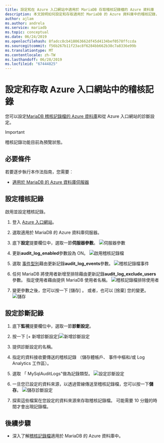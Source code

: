 ```yaml
---
title: 設定和在 Azure 入口網站中適用於 MariaDB 存取稽核記錄檔的 Azure 資料庫
description: 本文說明如何設定和存取適用於 MariaDB 的 Azure 資料庫中的稽核記錄，從 Azure 入口網站。
author: ajlam
ms.author: andrela
ms.service: mariadb
ms.topic: conceptual
ms.date: 06/24/2019
ms.openlocfilehash: 8fadcc8cb418063662df45d4134bef0578ffccda
ms.sourcegitcommit: f56b267b11f23ac8f6284bb662b38c7a8336e99b
ms.translationtype: MT
ms.contentlocale: zh-TW
ms.lasthandoff: 06/28/2019
ms.locfileid: "67444825"
---
```

# <a name="configure-and-access-audit-logs-in-the-azure-portal"></a>設定和存取 Azure 入口網站中的稽核記錄

您可以設定[MariaDB 稽核記錄檔的 Azure 資料庫](concepts-audit-logs.md)和從 Azure 入口網站的診斷設定。

> [!IMPORTANT]
> 稽核記錄功能目前為預覽狀態。

## <a name="prerequisites"></a>必要條件

若要逐步執行本作法指南，您需要︰

- [適用於 MariaDB 的 Azure 資料庫伺服器](quickstart-create-mariadb-server-database-using-azure-portal.md)

## <a name="configure-audit-logging"></a>設定稽核記錄

啟用並設定稽核記錄。

1. 登入 [Azure 入口網站](https://portal.azure.com/)。

1. 選取適用於 MariaDB 的 Azure 資料庫伺服器。

1. 底下**設定**提要欄位中，選取一節**伺服器參數**。
    ![伺服器參數](./media/howto-configure-audit-logs-portal/server-parameters.png)

1. 更新**audit_log_enabled**參數設為 ON。
    ![啟用稽核記錄檔](./media/howto-configure-audit-logs-portal/audit-log-enabled.png)

1. 選取 [事件型別](concepts-audit-logs.md#configure-audit-logging)藉由更新記錄**audit_log_events**參數。
    ![稽核記錄檔事件](./media/howto-configure-audit-logs-portal/audit-log-events.png)

1. 任何 MariaDB 將使用者新增至排除藉由更新記錄**audit_log_exclude_users**參數。 指定使用者藉由提供 MariaDB 使用者名稱。
    ![稽核記錄檔排除使用者](./media/howto-configure-audit-logs-portal/audit-log-exclude-users.png)

1. 變更參數之後，您可以按一下 [儲存]  。 或者，也可以 [捨棄]  您的變更。
    ![儲存](./media/howto-configure-audit-logs-portal/save-parameters.png)

## <a name="set-up-diagnostic-logs"></a>設定診斷記錄

1. 底下**監視**提要欄位中，選取一節**診斷設定**。

1. 按一下 [+ 新增診斷設定]![新增診斷設定](./media/howto-configure-audit-logs-portal/add-diagnostic-setting.png)

1. 提供診斷設定的名稱。

1. 指定的資料接收要傳送的稽核記錄 （儲存體帳戶、 事件中樞和/或 Log Analytics 工作區）。

1. 選取 「 MySqlAuditLogs"做為記錄類型。
![設定診斷設定](./media/howto-configure-audit-logs-portal/configure-diagnostic-setting.png)

1. 一旦您已設定的資料來源，以透過管線傳送至稽核記錄檔，您可以按一下**儲存**。
![儲存診斷設定](./media/howto-configure-audit-logs-portal/save-diagnostic-setting.png)

1. 探索這些檔案在您設定的資料來源來存取稽核記錄檔。 可能需要 10 分鐘的時間才會出現記錄檔。

## <a name="next-steps"></a>後續步驟

- 深入了解[稽核記錄檔](concepts-audit-logs.md)適用於 MariaDB 的 Azure 資料庫中。